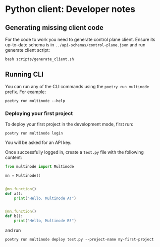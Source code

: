 # Python client: Developer notes

## Generating missing client code
For the code to work you need to generate control plane client. Ensure its up-to-date
schema is in `../api-schemas/control-plane.json` and run generate client script:
```commandline
bash scripts/generate_client.sh
```

## Running CLI
You can run any of the CLI commands using the `poetry run multinode` prefix. For example:
```commandline
poetry run multinode --help
```

### Deploying your first project
To deploy your first project in the development mode, first run:
```commandline
poetry run multinode login
```

You will be asked for an API key.

Once successfully logged in, create a `test.py` file with the following content:
```python
from multinode import Multinode

mn = Multinode()


@mn.function()
def a():
    print("Hello, Multinode A!")


@mn.function()
def b():
    print("Hello, Multinode B!")
```

and run

```commandline
poetry run multinode deploy test.py --project-name my-first-project
```
